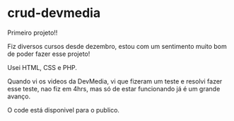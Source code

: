 # crud-devmedia

Primeiro projeto!!

Fiz diversos cursos desde dezembro, estou com um sentimento muito bom de poder fazer esse projeto!

Usei HTML, CSS e PHP.

Quando vi os videos da DevMedia, vi que fizeram um teste e resolvi fazer esse teste, nao fiz em 4hrs, mas só de estar funcionando já é um grande avanço.

O code está disponivel para o publico.
